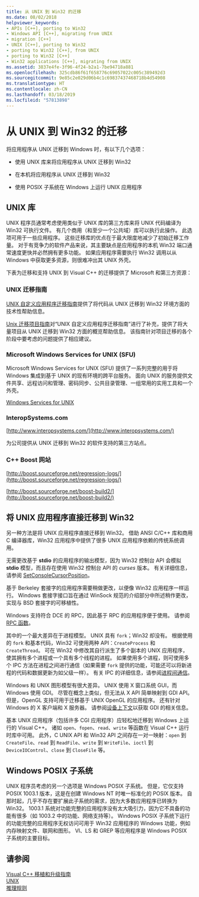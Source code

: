 ```yaml
---
title: 从 UNIX 到 Win32 的迁移
ms.date: 08/02/2018
helpviewer_keywords:
- APIs [C++], porting to Win32
- Windows API [C++], migrating from UNIX
- migration [C++]
- UNIX [C++], porting to Win32
- porting to Win32 [C++], from UNIX
- porting to Win32 [C++]
- Win32 applications [C++], migrating from UNIX
ms.assetid: 3837e4fe-3f96-4f24-b2a1-7be94718a881
ms.openlocfilehash: 325cdb86f61f658776c69057022c005c389492d3
ms.sourcegitcommit: 9e85c2e029d06b4c1c69837437468718b4d54908
ms.translationtype: HT
ms.contentlocale: zh-CN
ms.lasthandoff: 03/18/2019
ms.locfileid: "57813898"
---
```

# <a name="porting-from-unix-to-win32"></a>从 UNIX 到 Win32 的迁移

将应用程序从 UNIX 迁移到 Windows 时，有以下几个选项：

- 使用 UNIX 库来将应用程序从 UNIX 迁移到 Win32

- 在本机将应用程序从 UNIX 迁移到 Win32

- 使用 POSIX 子系统在 Windows 上运行 UNIX 应用程序

## <a name="unix-libraries"></a>UNIX 库

UNIX 程序员通常考虑使用类似于 UNIX 库的第三方库来将 UNIX 代码编译为 Win32 可执行文件。 有几个商用（和至少一个公共域）库可以执行此操作。 此选项可用于一些应用程序。 这些迁移库的优点在于最大限度地减少了初始迁移工作量。 对于有竞争力的软件产品来说，其主要缺点是应用程序的本机 Win32 端口通常速度更快并必然拥有更多功能。 如果应用程序需要执行 Win32 调用以从 Windows 中获取更多资源，则很难冲出其 UNIX 外壳。

下表为迁移和支持 UNIX 到 Visual C++ 的迁移提供了 Microsoft 和第三方资源：

### <a name="unix-migration-guides"></a>UNIX 迁移指南

[UNIX 自定义应用程序迁移指南](https://technet.microsoft.com/library/bb656290.aspx)提供了将代码从 UNIX 迁移到 Win32 环境方面的技术性帮助信息。

[Unix 迁移项目指南](https://technet.microsoft.com/library/bb656287.aspx)对“UNIX 自定义应用程序迁移指南”进行了补充，提供了将大量项目从 UNIX 迁移到 Win32 方面的概览帮助信息。 该指南针对项目迁移的各个阶段中要考虑的问题提供了相应建议。

### <a name="microsoft-windows-services-for-unix-sfu"></a>Microsoft Windows Services for UNIX (SFU)

Microsoft Windows Services for UNIX (SFU) 提供了一系列完整的用于将 Windows 集成到基于 UNIX 的现有环境的跨平台服务。 面向 UNIX 的服务提供文件共享、远程访问和管理、密码同步、公共目录管理、一组常用的实用工具和一个外壳。

[Windows Services for UNIX](http://www.microsoft.com/downloads/details.aspx?FamilyID=896c9688-601b-44f1-81a4-02878ff11778&displaylang=en)

### <a name="interopsystemscom"></a>InteropSystems.com

[http://www.interopsystems.com/](http://www.interopsystems.com/)

为公司提供从 UNIX 迁移到 Win32 的软件支持的第三方站点。

### <a name="c-boost-web-site"></a>C++ Boost 网站

[http://boost.sourceforge.net/regression-logs/](http://boost.sourceforge.net/regression-logs/)

[http://boost.sourceforge.net/boost-build2/](http://boost.sourceforge.net/boost-build2/)

## <a name="porting-unix-applications-directly-to-win32"></a>将 UNIX 应用程序直接迁移到 Win32

另一种方法是将 UNIX 应用程序直接迁移到 Win32。 借助 ANSI C/C++ 库和商用 C 编译器库，Win32 应用程序中提供了很多 UNIX 应用程序依赖的传统系统调用。

无需更改基于 **stdio** 的应用程序的输出模型，因为 Win32 控制台 API 会模拟 **stdio** 模型，而且存在使用 Win32 控制台 API 的 *curses* 版本。 有关详细信息，请参阅 [SetConsoleCursorPosition](/windows/console/setconsolecursorposition)。

基于 Berkeley 套接字的应用程序需要稍做更改，以便像 Win32 应用程序一样运行。 Windows 套接字接口旨在通过 WinSock 规范的介绍部分中所述稍作更改，实现与 BSD 套接字的可移植性。

Windows 支持符合 DCE 的 RPC，因此基于 RPC 的应用程序便于使用。 请参阅 [RPC 函数](/windows/desktop/Rpc/rpc-functions)。

其中的一个最大差异在于进程模型。 UNIX 具有 `fork`；Win32 却没有。 根据使用的 `fork` 和基本代码，Win32 可使用两种 API：`CreateProcess` 和 `CreateThread`。 可在 Win32 中修改其自行派生了多个副本的 UNIX 应用程序，使其拥有多个进程或一个具有多个线程的进程。 如果使用多个进程，则可使用多个 IPC 方法在进程之间进行通信（如果需要 `fork` 提供的功能，可能还可以将新进程的代码和数据更新为如父级一样）。 有关 IPC 的详细信息，请参阅[进程间通信](/windows/desktop/ipc/interprocess-communications)。

Windows 和 UNIX 图形模型有很大差异。 UNIX 使用 X 窗口系统 GUI，而 Windows 使用 GDI。 尽管在概念上类似，但无法从 X API 简单映射到 GDI API。 但是，OpenGL 支持可用于迁移基于 UNIX OpenGL 的应用程序。 还有针对 Windows 的 X 客户端和 X 服务器。 请参阅[设备上下文](/windows/desktop/gdi/device-contexts)以获取 GDI 的相关信息。

基本 UNIX 应用程序（包括许多 CGI 应用程序）应轻松地迁移到 Windows 上运行的 Visual C++。 诸如 `open`、`fopen`、`read`、`write` 等函数在 Visual C++ 运行时库中可用。 此外，C UNIX API 和 Win32 API 之间存在一对一映射：`open` 到 `CreateFile`、`read` 到 `ReadFile`、`write` 到 `WriteFile`、`ioctl` 到 `DeviceIOControl`、`close` 到 `CloseFile` 等。

## <a name="windows-posix-subsystem"></a>Windows POSIX 子系统

UNIX 程序员考虑的另一个选项是 Windows POSIX 子系统。 但是，它仅支持 POSIX 1003.1 版本，这是在创建 Windows NT 时唯一标准化的 POSIX 版本。 自那时起，几乎不存在要扩展此子系统的需求，因为大多数应用程序已转换为 Win32。 1003.1 系统对功能完整的应用程序没有太大吸引力，因为它不具备的功能有很多（如 1003.2 中的功能、网络支持等）。 Windows POSIX 子系统下运行的功能完整的应用程序无权访问可用于 Win32 应用程序的 Windows 功能，例如内存映射文件、联网和图形。 VI、LS 和 GREP 等应用程序是 Windows POSIX 子系统的主要目标。

## <a name="see-also"></a>请参阅

[Visual C++ 移植和升级指南](visual-cpp-change-history-2003-2015.md)<br/>
[UNIX](../c-runtime-library/unix.md)<br/>
[推理规则](../build/reference/inference-rules.md)
